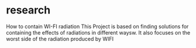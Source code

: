 # research
How to contain WI-FI  radiation
This Project is based on finding solutions for containing the effects of radiations in different waysw.
It also focuses on the worst side of the radiation produced by WIFI
